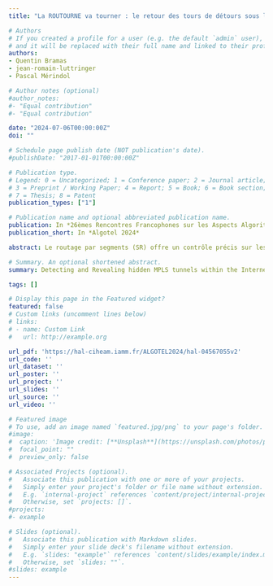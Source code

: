 ```yaml
---
title: "La ROUTOURNE va tourner : le retour des tours de détours sous leurs plus beaux atours"

# Authors
# If you created a profile for a user (e.g. the default `admin` user), write the username (folder name) here 
# and it will be replaced with their full name and linked to their profile.
authors:
- Quentin Bramas
- jean-romain-luttringer
- Pascal Mérindol

# Author notes (optional)
#author_notes:
#- "Equal contribution"
#- "Equal contribution"

date: "2024-07-06T00:00:00Z"
doi: ""

# Schedule page publish date (NOT publication's date).
#publishDate: "2017-01-01T00:00:00Z"

# Publication type.
# Legend: 0 = Uncategorized; 1 = Conference paper; 2 = Journal article;
# 3 = Preprint / Working Paper; 4 = Report; 5 = Book; 6 = Book section;
# 7 = Thesis; 8 = Patent
publication_types: ["1"]

# Publication name and optional abbreviated publication name.
publication: In *26èmes Rencontres Francophones sur les Aspects Algorithmiques des Télécommunications*
publication_short: In *Algotel 2024*

abstract: Le routage par segments (SR) offre un contrôle précis sur les chemins empruntés ; il spécifie dans les paquets IP une liste de détours, appelés segments. Le nombre de détours pouvant être spécifiés est cependant limité par le matériel. Lors du calcul de listes de segments, il est donc nécessaire d'en limiter la taille. Bien que des solutions aient été proposées pour calculer ces listes, celles-ci manquent de généralité, et ne sont pas toujours optimales ou efficaces. Nous présentons ROUTOURNE, une méthode permettant de détourner les algorithmes de routage afin que ces derniers calculent, non pas simplement un chemin physique optimal à traduire en liste de segments a posteriori (sans garantie sur sa taille), mais directement les listes de segments optimales et déployables par le matériel sous-jacent. ROUTOURNE facilite ainsi le déploiement de stratégies d'ingénierie de trafic et de politiques avancées, notamment pour équilibrer la charge depuis les sources. Malgré une route truffée de défis surprenants -- en particulier, la perte d'isotonie induite par SR, ROUTOURNE s'avère efficace, induisant au pire un surcoût linéaire. Son exactitude et optimalité ont été prouvées, et son efficacité évaluée en la généralisant à plusieurs algorithmes de calcul de chemins plus ou moins complexes.

# Summary. An optional shortened abstract.
summary: Detecting and Revealing hidden MPLS tunnels within the Internet.

tags: []

# Display this page in the Featured widget?
featured: false
# Custom links (uncomment lines below)
# links:
# - name: Custom Link
#   url: http://example.org

url_pdf: 'https://hal-ciheam.iamm.fr/ALGOTEL2024/hal-04567055v2'
url_code: ''
url_dataset: ''
url_poster: ''
url_project: ''
url_slides: ''
url_source: ''
url_video: ''

# Featured image
# To use, add an image named `featured.jpg/png` to your page's folder. 
#image:
#  caption: 'Image credit: [**Unsplash**](https://unsplash.com/photos/pLCdAaMFLTE)'
#  focal_point: ""
#  preview_only: false

# Associated Projects (optional).
#   Associate this publication with one or more of your projects.
#   Simply enter your project's folder or file name without extension.
#   E.g. `internal-project` references `content/project/internal-project/index.md`.
#   Otherwise, set `projects: []`.
#projects:
#- example

# Slides (optional).
#   Associate this publication with Markdown slides.
#   Simply enter your slide deck's filename without extension.
#   E.g. `slides: "example"` references `content/slides/example/index.md`.
#   Otherwise, set `slides: ""`.
#slides: example
---
```


